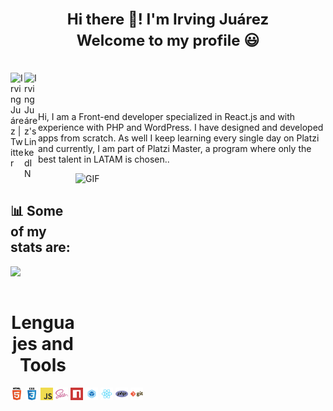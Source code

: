 
<h1 align=center><font size = 5>Hi there 👋! I'm Irving Juárez<br> Welcome to my profile 😃</font></h1>

<br>

<div>
  <a href="https://twitter.com/juarez1_irving">
    <img align="left" alt="Irving Juárez | Twitter" width="22px" src="https://raw.githubusercontent.com/peterthehan/peterthehan/master/assets/twitter.svg" />
  </a>
  <a href="https://www.linkedin.com/in/irvingdevjuarez/">
    <img align="left" alt="Irving Juárez's LinkedIN" width="22px" src="https://raw.githubusercontent.com/peterthehan/peterthehan/master/assets/linkedin.svg" />
  </a>
</div>

<br><br>

<p>Hi, I am a Front-end developer specialized in React.js and with experience with PHP and WordPress. I have designed and developed apps from scratch. As well I keep learning every single day on Platzi and currently, I am part of Platzi Master, a program where only the best talent in LATAM is chosen.. </p>
<img align="right" alt="GIF" src="https://i.pinimg.com/originals/8d/62/1f/8d621f66f551b6a39072473d52280ff0.gif?raw=true" width="400" height="300" />

<br>

## 📊 Some of my stats are:
<p align="center">
<img align="left" src="https://github-readme-stats.vercel.app/api?username=IrvingJuarez&theme=default&show_icons=true&hide=contribs" />
</p>

<br><br>

<h1 align=center>Lenguajes and Tools</h1>
<code><img title="html" height="20" src="https://raw.githubusercontent.com/github/explore/80688e429a7d4ef2fca1e82350fe8e3517d3494d/topics/html/html.png"></code>
<code><img title="css" height="20" src="https://raw.githubusercontent.com/github/explore/80688e429a7d4ef2fca1e82350fe8e3517d3494d/topics/css/css.png"></code>
<code><img title="javascript" height="20" src="https://raw.githubusercontent.com/github/explore/80688e429a7d4ef2fca1e82350fe8e3517d3494d/topics/javascript/javascript.png"></code>
<code><img title="sass" height="20" src="https://raw.githubusercontent.com/github/explore/80688e429a7d4ef2fca1e82350fe8e3517d3494d/topics/sass/sass.png"></code>
<code><img title="npm" height="20" src="https://raw.githubusercontent.com/github/explore/80688e429a7d4ef2fca1e82350fe8e3517d3494d/topics/npm/npm.png"></code>
<code><img title="webpack" height="20" src="https://raw.githubusercontent.com/github/explore/80688e429a7d4ef2fca1e82350fe8e3517d3494d/topics/webpack/webpack.png"></code>
<code><img title="react" height="20" src="https://raw.githubusercontent.com/github/explore/80688e429a7d4ef2fca1e82350fe8e3517d3494d/topics/react/react.png"></code>
<code><img title="php" height="20" src="https://raw.githubusercontent.com/github/explore/80688e429a7d4ef2fca1e82350fe8e3517d3494d/topics/php/php.png"></code>
<code><img title="git" height="20" src="https://raw.githubusercontent.com/github/explore/80688e429a7d4ef2fca1e82350fe8e3517d3494d/topics/git/git.png"></code>


<!---
IrvingJuarez/IrvingJuarez is a ✨ special ✨ repository because its `README.md` (this file) appears on your GitHub profile.
You can click the Preview link to take a look at your changes.
--->
